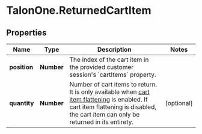 # TalonOne.ReturnedCartItem

## Properties

Name | Type | Description | Notes
------------ | ------------- | ------------- | -------------
**position** | **Number** | The index of the cart item in the provided customer session&#39;s &#x60;cartItems&#x60; property. | 
**quantity** | **Number** | Number of cart items to return. It is only available when [cart item flattening](https://docs.talon.one/docs/product/campaigns/campaign-evaluation/#flattened-cart-items) is enabled. If cart item flattening is disabled, the cart item can only be returned in its entirety.  | [optional] 


